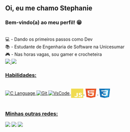 ## Oi, eu me chamo Stephanie
### Bem-vindo(a) ao meu perfil! 😁

<div style="display: inline_block"><br>
💻 - Dando os primeiros passos como Dev <br>
📚 - Estudante de Engenharia de Software na Unicesumar <br>
🎮  - Nas horas vagas, sou gamer e crocheteira
</div>

<div>
   <a href="https://github.com/SteCarvalho87">
   <img height="180em" src="https://github-readme-stats.vercel.app/api?username=SteCarvalho87&theme=transparent&bg_color=000&border_color=e5097f&show_icons=true&icon_color=e5097f&title_color=00FFFF&text_color=FFF"/>
   <img height="180em" src="https://github-readme-stats-git-masterrstaa-rickstaa.vercel.app/api/top-langs/?username=SteCarvalho87&bg_color=000&border_color=E5097F&title_color=00FFFF&text_color=FFF"/>
</div>

### Habilidades:

<div style="display: inline_block"><br>
  <img align="center" alt="C Language" height="30" width="40" src="https://cdn.jsdelivr.net/gh/devicons/devicon/icons/c/c-original.svg">
  <img align="center" alt="Git" height="30" width="40" src="https://devicons.railway.app/i/github-light.svg">
  <img align="center" alt="VsCode" height="30" width="40" src="https://cdn.jsdelivr.net/gh/devicons/devicon/icons/vscode/vscode-original-wordmark.svg">
  <img align="center" alt="Js" height="30" width="40" src="https://raw.githubusercontent.com/devicons/devicon/master/icons/javascript/javascript-plain.svg">
  <img align="center" alt="HTML" height="30" width="40" src="https://raw.githubusercontent.com/devicons/devicon/master/icons/html5/html5-original.svg">
  <img align="center" alt="CSS" height="30" width="40" src="https://raw.githubusercontent.com/devicons/devicon/master/icons/css3/css3-original.svg">
</div>
<br>
 
### Minhas outras redes:
 
<div> 
  <a href="https://instagram.com/stecarvalho87" target="_blank"><img src="https://img.shields.io/badge/-Instagram-%23E4405F?style=for-the-badge&logo=instagram&logoColor=white" target="_blank"></a>
  <a href = "mailto:ste.aoc@gmail.com"><img src="https://img.shields.io/badge/-Gmail-%23333?style=for-the-badge&logo=gmail&logoColor=white" target="_blank"></a>
  <a href="https://www.linkedin.com/in/stecarvalho87" target="_blank"><img src="https://img.shields.io/badge/-LinkedIn-%230077B5?style=for-the-badge&logo=linkedin&logoColor=white" target="_blank"></a> 
</div>
